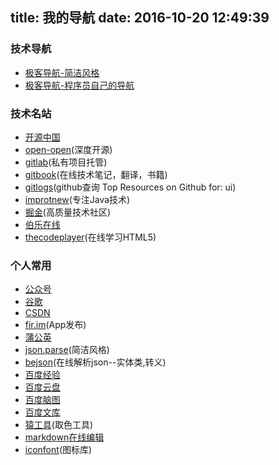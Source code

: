 title: 我的导航
date: 2016-10-20 12:49:39
---

### 技术导航

- [极客导航-简洁风格](http://www.gogeeks.cn/)
- [极客导航-程序员自己的导航](http://www.jikedaohang.com/)


### 技术名站

- [开源中国](https://www.oschina.net/)
- [open-open](http://www.open-open.com/lib/tag/open?pn=1)(深度开源)
- [gitlab](https://about.gitlab.com/)(私有项目托管)
- [gitbook](https://www.gitbook.com/explore)(在线技术笔记，翻译，书籍)
- [gitlogs](http://www.gitlogs.com/most_popular?topic=ui)(github查询 Top Resources on Github for: ui)
- [improtnew](http://www.importnew.com/)(专注Java技术)
- [掘金](http://gold.xitu.io/welcome)(高质量技术社区)
- [伯乐在线](http://www.jobbole.com/)
- [thecodeplayer](http://thecodeplayer.com/)(在线学习HTML5)


### 个人常用

- [公众号](https://mp.weixin.qq.com/cgi-bin/home?t=home/index&lang=zh_CN&token=1924243339)
- [谷歌](https://www.google.com/)
- [CSDN](http://blog.csdn.net/qingfeng812)
- [fir.im](http://fir.im/)(App发布)
- [蒲公英](https://www.pgyer.com/)
- [json.parse](http://json.parser.online.fr/)(简洁风格)
- [bejson](http://www.bejson.com/)(在线解析json--实体类,转义)
- [百度经验](http://jingyan.baidu.com/user/nuc)
- [百度云盘](http://pan.baidu.com/disk/home#list/path=%2F)
- [百度脑图](http://naotu.baidu.com/home)
- [百度文库](http://wenku.baidu.com/)
- [猿工具](http://www.yuangongju.com/color)(取色工具)
- [markdown在线编辑](https://www.zybuluo.com/mdeditor#488261)
- [iconfont](http://www.iconfont.cn/)(图标库)